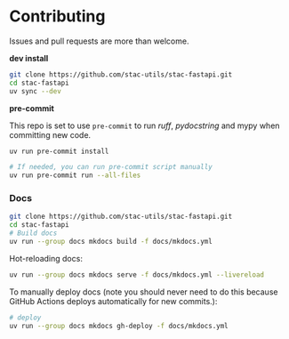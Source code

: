 # Contributing

Issues and pull requests are more than welcome.

**dev install**

```bash
git clone https://github.com/stac-utils/stac-fastapi.git
cd stac-fastapi
uv sync --dev
```

**pre-commit**

This repo is set to use `pre-commit` to run *ruff*, *pydocstring* and mypy when committing new code.

```bash
uv run pre-commit install 

# If needed, you can run pre-commit script manually 
uv run pre-commit run --all-files 
```

### Docs

```bash
git clone https://github.com/stac-utils/stac-fastapi.git
cd stac-fastapi
# Build docs
uv run --group docs mkdocs build -f docs/mkdocs.yml
```

Hot-reloading docs:

```bash
uv run --group docs mkdocs serve -f docs/mkdocs.yml --livereload
```

To manually deploy docs (note you should never need to do this because GitHub
Actions deploys automatically for new commits.):

```bash
# deploy
uv run --group docs mkdocs gh-deploy -f docs/mkdocs.yml
```

